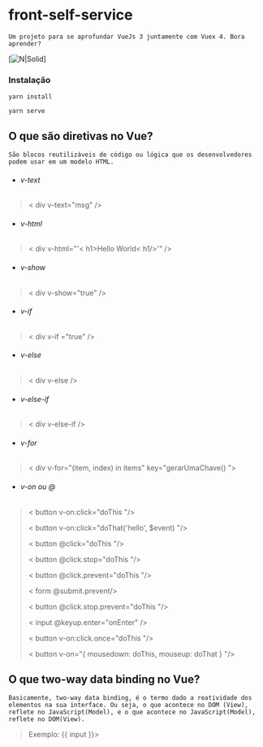 # front-self-service
```
Um projeto para se aprofundar VueJs 3 juntamente com Vuex 4. Bora aprender?
```
[![N|Solid](https://assets.codepen.io/t-1003/internal/avatars/teams/default.png?fit=crop&format=auto&height=150&version=1513627136&width=150)]

### Instalação
```
yarn install
```
```
yarn serve
```

## O que são diretivas no Vue?
```
São blocos reutilizáveis ​​de código ou lógica que os desenvolvedores podem usar em um modelo HTML.
```
 * ###### v-text 
 > < div v-text="msg" />
 *  ###### v-html
 > < div v-html="'< h1>Hello World< h1/>'" />
 * ###### v-show
 > < div v-show="true" />
 * ###### v-if
 > < div v-if ="true" />
 * ###### v-else
 > < div v-else />
 * ###### v-else-if
> < div v-else-if />
 * ###### v-for
> < div v-for="(item, index) in items" key="gerarUmaChave() ">
* ###### v-on ou @

> < button v-on:click="doThis "/>
>
> < button v-on:click="doThat('hello', $event) "/>
>
> < button @click="doThis "/>
>
> < button @click.stop="doThis "/>
>
> < button @click.prevent="doThis "/>
>
> < form @submit.prevent/>
>
> < button @click.stop.prevent="doThis "/>
>
> < input @keyup.enter="onEnter" />
>
> < button v-on:click.once="doThis "/>
>
> < button v-on="{ mousedown: doThis, mouseup: doThat } "/>

## O que two-way data binding no Vue?
```
Basicamente, two-way data binding, é o termo dado a reatividade dos elementos na sua interface. Ou seja, o que acontece no DOM (View), reflete no JavaScript(Model), e o que acontece no JavaScript(Model), reflete no DOM(View). 
```
>  Exemplo: {{ input }}>
